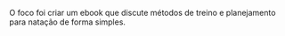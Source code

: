 O foco foi criar um ebook que discute métodos de treino e planejamento para natação de forma simples.
